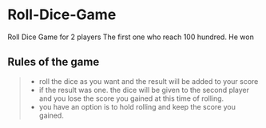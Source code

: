 # Roll-Dice-Game
Roll Dice Game for 2 players
The first one who reach 100 hundred. He won
## Rules of the game
>- roll the dice as you want and the result will be added to your score
>- if the result was one. the dice will be given to the second player and you lose the score you gained at this time of rolling.
>- you have an option is to hold rolling and keep the score you gained.
